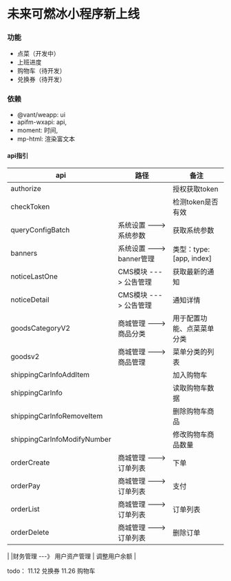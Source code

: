 # 未来可燃冰小程序新上线

### 功能
* 点菜（开发中）
* 上班进度
* 购物车（待开发）
* 兑换券（待开发）

### 依赖
* @vant/weapp: ui
* apifm-wxapi: api,
* moment: 时间,
* mp-html: 渲染富文本


#### api指引
| api             | 路径                     | 备注                     |
| --------------- | ------------------------ | ------------------------ |
| authorize         |  | 授权获取token |
| checkToken         |  | 检测token是否有效 |
| queryConfigBatch         | 系统设置 ---> 系统参数 | 获取系统参数 |
| banners         | 系统设置 ---> banner管理 | 类型：type: [app, index] |
| noticeLastOne   | CMS模块 ---> 公告管理    | 获取最新的通知           |
| noticeDetail    | CMS模块 ---> 公告管理    | 通知详情                 |
| goodsCategoryV2 | 商城管理 ---> 商品分类 | 用于配置功能、点菜菜单分类 |
| goodsv2 | 商城管理 ---> 商品管理 | 菜单分类的列表 |
| shippingCarInfoAddItem |  | 加入购物车 |
| shippingCarInfo |  | 读取购物车数据 |
| shippingCarInfoRemoveItem |  | 删除购物车商品 |
| shippingCarInfoModifyNumber |  | 修改购物车商品数量 |
| orderCreate | 商城管理 ---> 订单列表 | 下单 |
| orderPay | 商城管理 ---> 订单列表 | 支付 |
| orderList | 商城管理 ---> 订单列表 | 订单列表 |
| orderDelete | 商城管理 ---> 订单列表 | 删除订单 |

|  |财务管理 ---》 用户资产管理  | 调整用户余额 |

todo：
11.12 兑换券
11.26 购物车